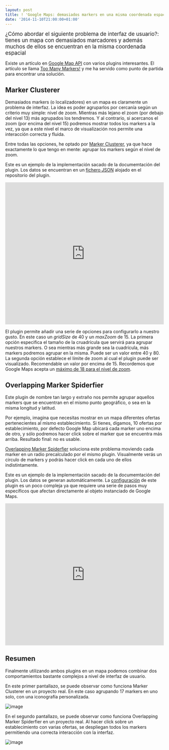 ```yaml
--- 
layout: post 
title: ! 'Google Maps: demasiados markers en una misma coordenada espacial'
date: '2014-11-10T21:00:00+01:00' 
---
```


<big>¿Cómo abordar el siguiente problema de interfaz de usuario?: tienes un mapa con demasiados marcadores y además muchos de ellos se encuentran en la misma coordenada espacial</big>

Existe un artículo en [Google Map API](https://developers.google.com/maps/) con varios plugins interesantes. El artículo se llama [Too Many Markers!](https://developers.google.com/maps/articles/toomanymarkers) y me ha servido como punto de partida para encontrar una solución. 

## Marker Clusterer

Demasiados markers (o localizadores) en un mapa es claramente un problema de interfaz. La idea es poder agruparlos por cercanía según un criterio muy simple: nivel de zoom. 
Mientras más lejano el zoom (por debajo del nivel 13) más agrupados los tendremos. Y al contrario, si acercanos el zoom (por encima del nivel 15) podremos mostrar todos los markers a la vez, ya que a este nivel el marco de visualización nos permite una interacción correcta y fluida.

Entre todas las opciones, he optado por [Marker Clusterer](https://code.google.com/p/google-maps-utility-library-v3/), ya que hace exactamente lo que tengo en mente: agrupar los markers según el nivel de zoom. 

Este es un ejemplo de la implementación sacado de la documemtación del plugin. Los datos se encuentran en un [fichero JSON](http://google-maps-utility-library-v3.googlecode.com/svn/trunk/markerclusterer/src/data.json) alojado en el repositorio del plugin.

<iframe width="100%" height="450" src="http://jsfiddle.net/brunogarcia/cxgwb4oh/5/embedded/result,js,html,css" allowfullscreen="allowfullscreen" frameborder="0"></iframe>

<p></p>

El plugin permite añadir una serie de opciones para configurarlo a nuestro gusto. En este caso un _gridSize_ de 40 y un _maxZoom_ de 15. 
La primera opción especifica el tamaño de la cruadrícula que servirá para agrupar nuestros markers. O sea mientras más grande sea la cuadrícula, más markers podremos agrupar en la misma.
Puede ser un valor entre 40 y 80. 
La segunda opción establece el límite de zoom al cual el plugin puede ser visualizado. Recomendable un valor por encima de 15. Recordemos que Google Maps acepta un [máximo de 18 para el nivel de zoom](https://developers.google.com/maps/documentation/javascript/maxzoom).

## Overlapping Marker Spiderfier 

Este plugin de nombre tan largo y extraño nos permite agrupar aquellos markers que se encuentran en el mismo punto geográfico, o sea en la misma longitud y latitud. 

Por ejemplo, imagina que necesitas mostrar en un mapa diferentes ofertas pertenecientes al mismo establecimiento. Si tienes, digamos, 10 ofertas por establecimiento, por defecto Google Map ubicará cada marker uno encima de otro, y sólo podremos hacer click sobre el marker que se encuentra más arriba. Resultado final: no es usable.

[Overlapping Marker Spiderfier](https://github.com/jawj/OverlappingMarkerSpiderfier) soluciona este problema moviendo cada marker en un radio precalculado por el mismo plugin. Visualmente verás un circulo de markers y podrás hacer click en cada uno de ellos indistintamente.

Este es un ejemplo de la implementación sacado de la documemtación del plugin. Los datos se generan automáticamente. La [configuración](https://github.com/jawj/OverlappingMarkerSpiderfier#how-to-use) de este plugin es un poco compleja ya que requiere una serie de pasos muy específicos que afectan directamente al objeto instanciado de Google Maps.

<iframe width="100%" height="450" src="http://jawj.github.io/OverlappingMarkerSpiderfier/demo.html"  allowfullscreen="allowfullscreen" frameborder="0"></iframe>

<p></p>

## Resumen

Finalmente utilizando ambos plugins en un mapa podemos combinar dos comportamientos bastante complejos a nivel de interfaz de usuario.

En este primer pantallazo, se puede observar como funciona Marker Clusterer en un proyecto real. En este caso agrupando 17 markers en uno solo, con una iconografía personalizada.

![image](http://bruno.garciaechegaray.com/blog/startclub-example-01.png)

En el segundo pantallazo, se puede observar como funciona Overlapping Marker Spiderfier en un proyecto real. Al hacer click sobre un establecimiento con varias ofertas, se despliegan todos los markers permitiendo una correcta interacción con la interfaz.

![image](http://bruno.garciaechegaray.com/blog/startclub-example-02.png)